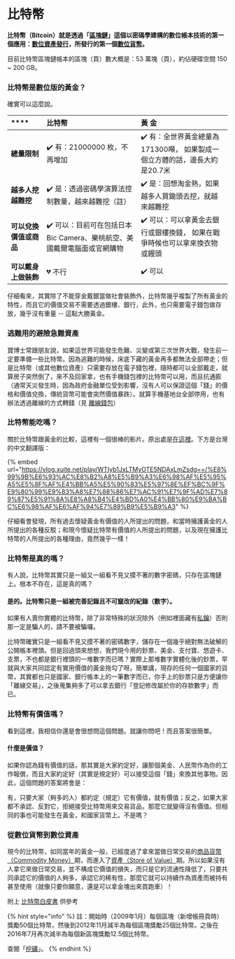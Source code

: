 # 比特幣

**比特幣（Bitcoin）就是透過「**[**區塊鏈**](chain.md)**」這個以密碼學建構的數位帳本技術的第一個應用：**[**數位資產發行**](tong/)**，所發行的第一個**[**數位貨幣**](digital-assets.md)**。**

目前比特幣區塊鏈帳本的區塊（頁）數大概是：53 萬塊（頁），約佔硬碟空間 150 ~ 200 GB。

### 比特幣是數位版的黃金？

確實可以這麼說。

| \*\*\*\* | **比特幣** | **黃    金** |
| :--- | :--- | :--- |
| **總量限制** | ✔️ 有：21000000 枚，不再增加 | ✔️ 有：全世界黃金總量為171300噸， 如果製成一個立方體的話，邊長大約是20.7米 |
| **越多人挖越難挖** | ✔️ 是：透過密碼學演算法控制數量，越來越難挖（註） | ✔️ 是：回想淘金熱，如果越多人買鋤頭去挖，就越來越難挖 |
| **可以兌換價值或商品** | ✔️ 可以：目前可在包括日本 Bic Camera、樂桃航空、美國戴爾電腦面或官網購物 | ✔️ 可以：可以拿黃金去銀行或銀樓換錢， 如果在戰爭時候也可以拿來換衣物或饅頭 |
| **可以戴身上做裝飾** | 💔 不行 | ✔️ 可以 |

仔細看來，其實除了不能穿金戴銀當做社會裝飾外，比特幣幾乎複製了所有黃金的特性，而且它的價值交易不需要透過銀樓、銀行，此外，也只需要電子錢包做存放，幾乎沒有重量 -- 這點大勝黃金。

### 逃難用的避險急難資產

寶博士常跟朋友說，如果這世界可能發生危難、災變或第三次世界大戰，發生前一定要準備一些比特幣。因為逃難的時候，床底下藏的黃金再多都無法全部帶走；但是比特幣（或其他數位資產）只需要存放在電子錢包裡，隨時都可以全部戴走，就算房子突然倒了，來不及回家拿，也有手機錢包裡的比特幣可以用，而且抗通膨（通常天災發生時，因為政府金融單位受到影響，沒有人可以保證這個「錢」的價格和價值兌換，傳統貨幣可能會突然價值暴跌）。就算手機基地台全部停用，也有辦法透過離線的方式轉錢（見 [離線錢包](cold-wallet/diy-zi-leng-bao-android-ban.md)）

### 比特幣能吃嗎？

關於比特幣跟黃金的比較，這裡有一個很棒的影片。原出處是[在這裡](https://www.youtube.com/watch?v=YHjYt6Jm5j8)。下方是台灣的中文翻譯版：

{% embed url="https://vlog.xuite.net/play/WTIyb1JxLTMyOTE5NDAxLmZsdg==/%E8%99%9B%E6%93%AC%E8%B2%A8%E5%B9%A3%E6%98%AF%E5%95%A5%E5%8F%AF%E4%BB%A5%E5%90%83%E5%97%8E%EF%BC%9F%E9%80%99%E9%83%A8%E7%88%86%E7%AC%91%E7%9F%AD%E7%89%87%E5%91%8A%E8%A8%B4%E4%BD%A0%E4%BB%80%E9%BA%BC%E6%98%AF%E6%AF%94%E7%89%B9%E5%B9%A3" %}

仔細看會發現，所有過去懷疑黃金有價值的人所提出的問題，和當時擁護黃金的人所提出的各種反駁；和現今懷疑比特幣有價值的人所提出的問題，以及現在擁護比特幣的人所提出的各種理由，竟然幾乎一樣！

### 比特幣是真的嗎？

有人說，比特幣其實只是一組又一組看不見又摸不著的數字密碼，只存在區塊鏈上。根本不存在，這是真的嗎？

#### 是的。比特幣只是一組被完善記錄且不可竄改的紀錄（數字）。

如果有人賣你實體的比特幣，除了非常特殊的狀況除外（例如裡面藏有[私鑰](wallet/si/)）否則那一定是騙人的，請不要被騙囉。

比特幣確實只是一組看不見又摸不著的密碼數字，儲存在一個幾乎絕對無法破解的公開帳本裡頭。但是回過頭來想想，我們現今用的鈔票、美金、支付寶、悠遊卡、支票，不也都是銀行裡頭的一堆數字而已嗎？實際上那堆數字實體化後的鈔票，早就與大家共同認定有實用價值的黃金拖勾了呀。簡單講，現存的任何一個國家的貨幣，其實都也只是國家、銀行帳本上的一筆數字而已，你手上的鈔票只是方便讓你「離線交易」，之後蒐集夠多了可以拿去銀行「登記修改屬於你的存款數字」而已。

### 比特幣有價值嗎？

看到這裡，我相信你還是會很想問這個問題。就讓你問吧！而且答案很簡單。

#### 什麼是價值？

如果你認為錢有價值的話，那其實是大家約定好，讓那個美金、人民幣作為你的工作報償，而且大家約定好（其實是規定好）可以接受這個「錢」來換其他事物。因此，這個問題的答案將會是：

有，只要大家（夠多的人）都約定（規定）它有價值，就有價值；反之，如果大家都不承認、反對它，拒絕接受比特幣用來交易貨品，那麼它就變得沒有價值。但相同的事也可能發生在黃金，和國家貨幣上。不是嗎？

### 從數位貨幣到數位資產

現今的比特幣，如同當年的黃金一般，已經度過了拿來當做日常交易的[商品貨幣（Commodity Money）](https://zh.wikipedia.org/wiki/%E5%95%86%E5%93%81%E8%B2%A8%E5%B9%A3)期，而進入了[資產（Store of Value）](https://en.wikipedia.org/wiki/Store_of_value)期。所以如果沒有人拿它來做日常交易，並不構成它價值的損失，而只是它的流通性降低了，只要共同承認它的價值的人夠多，承認它的稀有性，那麼它就可以持續作為資產而被持有甚至使用（就像只要你願意，還是可以拿金塊出來買跑車）！

附上 [比特幣白皮書](https://bitcoin.org/bitcoin.pdf) 供參考

{% hint style="info" %}
註：開始時（2009年1月）每個區塊（新增帳冊頁時）獎勵50個比特幣，然後到2012年11月減半為每個區塊獎勵25個比特幣。之後在2016年7月再次減半為每個新區塊獎勵12.5個比特幣。  
  
查閱「[挖礦](wa/)」。
{% endhint %}







